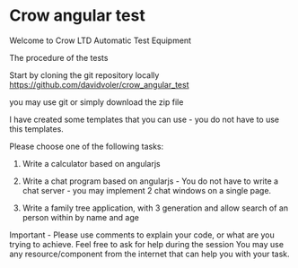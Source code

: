 Crow angular test
=================

Welcome to Crow LTD Automatic Test Equipment

The procedure of the tests 

Start by cloning the git repository locally 
https://github.com/davidvoler/crow_angular_test

you may use git or simply download the zip file 


I have created some templates that you can use - you do not have to use this templates. 

Please choose one of the following tasks:

1. Write a calculator based on angularjs 

2. Write a chat program based on angularjs - 
You do not have to write a chat server - you may implement 2 chat windows on a single page. 

3. Write a family tree application, with 3 generation and allow search of an person within by name and age  


Important - Please use comments to explain your code, or what are you trying to achieve.
Feel free to ask for help during the session
You may use any resource/component from the internet that can help you with your task. 

